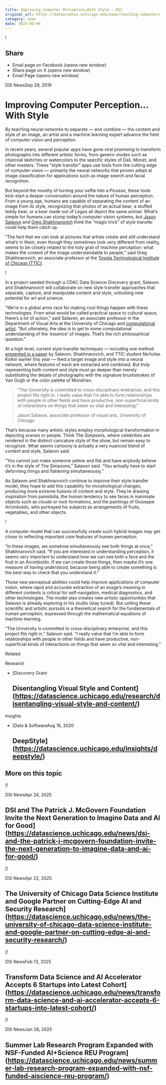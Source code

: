 ```yaml
---
title: Improving Computer Perception…With Style – DSI
original_url: https://datascience.uchicago.edu/news/teaching-computers-perceptionwith-style
category: news
date: 2025-05-04
---
```


!

## Share

* Email page on Facebook (opens new window)
* Share page on X (opens new window)
* Email Page (opens new window)

<!-- Table-like structure detected -->

DSI NewsSep 29, 2019

# Improving Computer Perception…With Style

By teaching neural networks to separate — and combine — the content and style of an image, an artist and a machine learning expert advance the field of computer vision and perception.

In recent years, several popular apps have gone viral promising to transform photographs into different artistic forms, from generic modes such as charcoal sketches or watercolors to the specific styles of Dali, Monet, and other masters. These “style transfer” apps use tools from the cutting edge of computer vision — primarily the neural networks that proven adept at image classification for applications such as image search and facial recognition.

But beyond the novelty of turning your selfie into a Picasso, these tools kick-start a deeper conversation around the nature of human perception. From a young age, humans are capable of separating the content of an image from its style, recognizing that photos of an actual bear, a stuffed teddy bear, or a bear made out of Legos all depict the same animal. What’s simple for humans can stump today’s computer vision systems, but [Jason Salavon](https://dova.uchicago.edu/faculty/salavon) and [Greg Shakhnarovich](https://ttic.uchicago.edu/~gregory/) think the “magic trick” of style transfer could help them catch up.

“The fact that we can look at pictures that artists create and still understand what’s in them, even though they sometimes look very different from reality, seems to be closely related to the holy grail of machine perception: what makes the content of the image understandable to people,” said Greg Shakhnarovich, an associate professor at the [Toyota Technological Institute of Chicago (TTIC)](http://ttic.edu).

!

In a project seeded through a CDAC Data Science Discovery grant, Salavon and Shakhnarovich will collaborate on new style transfer approaches that separate, capture, and manipulate content and style, unlocking new potential for art and science.

“We’re in a global arms race for making cool things happen with these technologies. From what would be called practical space to cultural space, there’s a lot of action,” said Salavon, an associate professor in the Department of Visual Arts at the University of Chicago and [computational artist](http://www.salavon.com/). “But ultimately, the idea is to get to some computational understanding of the ‘essence’ of images. That’s the rich philosophical question.”

At a high level, current style transfer techniques — including one method [presented in a paper](http://openaccess.thecvf.com/content_CVPR_2019/html/Kolkin_Style_Transfer_by_Relaxed_Optimal_Transport_and_Self-Similarity_CVPR_2019_paper.html) by Salavon, Shakhnarovich, and TTIC student Nicholas Kolkin earlier this year — feed a target image and style into a neural network, where features of each are extracted and combined. But truly representing both content and style must go deeper than merely substituting the details of photographs with the signature brushstrokes of Van Gogh or the color palette of Mondrian.

> “The University is committed to cross-disciplinary enterprise, and this project fits right in. I really value that I’m able to form relationships with people in other fields and have productive, non-superficial kinds of interactions on things that seem so vital and interesting.”
>
> Jason Salavon, associate professor of visual arts, University of Chicago

That’s because many artistic styles employ morphological transformation in depicting scenes or people. Think The Simpsons, where celebrities are rendered in the distinct caricature style of the show, but remain easy to recognize. What seems cartoony is actually a very nuanced blend of content and style, Salavon said.

“You cannot just make someone yellow and flat and have anybody believe it’s in the style of The Simpsons,” Salavon said. “You actually have to start deforming things and flattening simultaneously.”

As Salavon and Shakhnarovich continue to improve their style transfer model, they hope to add this capability for morphological changes, producing more extreme fusions of content and style. They’re drawing inspiration from pareidolia, the human tendency to see faces in inanimate objects such as clouds or rock formations, and the paintings of Giuseppe Arcimboldo, who portrayed his subjects as arrangements of fruits, vegetables, and other objects.

!

A computer model that can successfully create such hybrid images may get closer to reflecting important core features of human perception.

“In these images, we somehow simultaneously see both things at once,” Shakhnarovich said. “If you are interested in understanding perception, it seems very important to understand how we can see both a face and the fruit in an Arcimboldo. If we can create those things, then maybe it’s one measure of having understood, because being able to create something is the best way to check that you understand it.”

Those new perceptual abilities could help improve applications of computer vision, where rapid and accurate extraction of an image’s meaning in different contexts is critical for self-navigation, medical diagnostics, and other technologies. The model also creates new artistic opportunities that Salavon is already exploring in his studio (stay tuned). But uniting these scientific and artistic pursuits is a theoretical search for the fundamentals of human perception, expressed through the mathematical equations of machine learning.

“The University is committed to cross-disciplinary enterprise, and this project fits right in,” Salavon said. “I really value that I’m able to form relationships with people in other fields and have productive, non-superficial kinds of interactions on things that seem so vital and interesting.”

Related

Research

* [Discovery Grant

  ## Disentangling Visual Style and Content](https://datascience.uchicago.edu/research/disentangling-visual-style-and-content/)

Insights

* [Data & SoftwareAug 16, 2020

  ## DeepStyle](https://datascience.uchicago.edu/insights/deepstyle/)

## More on this topic

[!

DSI NewsApr 24, 2025

## DSI and The Patrick J. McGovern Foundation Invite the Next Generation to Imagine Data and AI for Good](https://datascience.uchicago.edu/news/dsi-and-the-patrick-j-mcgovern-foundation-invite-the-next-generation-to-imagine-data-and-ai-for-good/)
[!

DSI NewsApr 22, 2025

## The University of Chicago Data Science Institute and Google Partner on Cutting-Edge AI and Security Research](https://datascience.uchicago.edu/news/the-university-of-chicago-data-science-institute-and-google-partner-on-cutting-edge-ai-and-security-research/)
[!

DSI NewsFeb 13, 2025

## Transform Data Science and AI Accelerator Accepts 6 Startups into Latest Cohort](https://datascience.uchicago.edu/news/transform-data-science-and-ai-accelerator-accepts-6-startups-into-latest-cohort/)
[!

DSI NewsJan 28, 2025

## Summer Lab Research Program Expanded with NSF-Funded AI+Science REU Program](https://datascience.uchicago.edu/news/summer-lab-research-program-expanded-with-nsf-funded-aiscience-reu-program/)